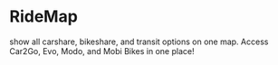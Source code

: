 # RideMap
show all carshare, bikeshare, and transit options on one map. Access Car2Go, Evo, Modo, and Mobi Bikes in one place!
